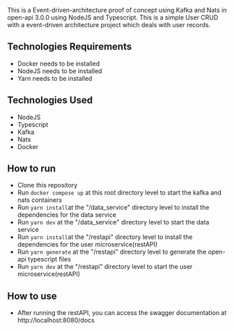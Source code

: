 This is a Event-driven-architecture proof of concept using Kafka and Nats in open-api 3.0.0 using NodeJS and Typescript.
This is a simple User CRUD with a event-driven architecture project which deals with user records.

## Technologies Requirements

- Docker needs to be installed
- NodeJS needs to be installed
- Yarn needs to be installed

## Technologies Used

- NodeJS
- Typescript
- Kafka
- Nats
- Docker

## How to run

- Clone this repository
- Run `docker compose up` at this root directory level to start the kafka and nats containers
- Run `yarn install`at the "/data_service" directory level to install the dependencies for the data service
- Run `yarn dev` at the "/data_service" directory level to start the data service
- Run `yarn install`at the "/restapi" directory level to install the dependencies for the user microservice(restAPI)
- Run `yarn generate` at the "/restapi" directory level to generate the open-api typescript files
- Run `yarn dev` at the "/restapi" directory level to start the user microservice(restAPI)

## How to use

- After running the restAPI, you can access the swagger documentation at http://localhost:8080/docs
